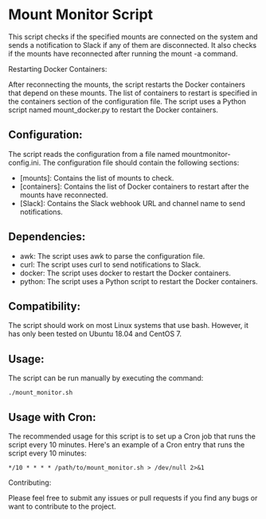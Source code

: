 # Mount Monitor Script

This script checks if the specified mounts are connected on the system and sends a notification to Slack if any of them are disconnected. It also checks if the mounts have reconnected after running the mount -a command.

Restarting Docker Containers:

After reconnecting the mounts, the script restarts the Docker containers that depend on these mounts. The list of containers to restart is specified in the containers section of the configuration file. The script uses a Python script named mount_docker.py to restart the Docker containers.

## Configuration:

The script reads the configuration from a file named mountmonitor-config.ini. The configuration file should contain the following sections:

- [mounts]: Contains the list of mounts to check.
- [containers]: Contains the list of Docker containers to restart after the mounts have reconnected.
- [Slack]: Contains the Slack webhook URL and channel name to send notifications.

## Dependencies:

- awk: The script uses awk to parse the configuration file.
- curl: The script uses curl to send notifications to Slack.
- docker: The script uses docker to restart the Docker containers.
- python: The script uses a Python script to restart the Docker containers.

## Compatibility:

The script should work on most Linux systems that use bash. However, it has only been tested on Ubuntu 18.04 and CentOS 7.

## Usage:
The script can be run manually by executing the command: 
```
./mount_monitor.sh
```

## Usage with Cron:

The recommended usage for this script is to set up a Cron job that runs the script every 10 minutes. Here's an example of a Cron entry that runs the script every 10 minutes:

```
*/10 * * * * /path/to/mount_monitor.sh > /dev/null 2>&1
```

Contributing:

Please feel free to submit any issues or pull requests if you find any bugs or want to contribute to the project.
